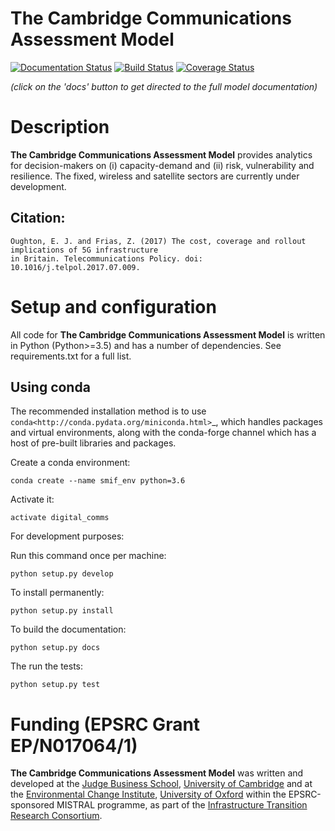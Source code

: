 The Cambridge Communications Assessment Model
=============================================

[![Documentation Status](https://img.shields.io/badge/docs-latest-brightgreen.svg)](http://ccam.readthedocs.io/en/latest/?badge=latest)
[![Build Status](https://travis-ci.org/nismod/digital_comms.svg?branch=master)](https://travis-ci.org/nismod/digital_comms)
[![Coverage Status](https://coveralls.io/repos/github/nismod/digital_comms/badge.svg?branch=master)](https://coveralls.io/github/nismod/digital_comms?branch=master)

*(click on the 'docs' button to get directed to the full model documentation)*

Description
===========
**The Cambridge Communications Assessment Model** provides analytics for 
decision-makers on (i) capacity-demand and (ii) risk, vulnerability and 
resilience. The fixed, wireless and satellite sectors are currently under development. 

## Citation:
```
Oughton, E. J. and Frias, Z. (2017) The cost, coverage and rollout implications of 5G infrastructure 
in Britain. Telecommunications Policy. doi: 10.1016/j.telpol.2017.07.009.
```

Setup and configuration
=======================

All code for **The Cambridge Communications Assessment Model** is written in 
Python (Python>=3.5) and has a number of dependencies. 
See requirements.txt for a full list.

Using conda
-----------

The recommended installation method is to use `conda<http://conda.pydata.org/miniconda.html>`_, 
which handles packages and virtual environments, along with the conda-forge channel which has 
a host of pre-built libraries and packages.

Create a conda environment:

    conda create --name smif_env python=3.6

Activate it:

    activate digital_comms

For development purposes:

Run this command once per machine:

    python setup.py develop

To install permanently:

    python setup.py install

To build the documentation:

    python setup.py docs

The run the tests:

    python setup.py test

Funding (EPSRC Grant EP/N017064/1)
==========================

**The Cambridge Communications Assessment Model** was written and 
developed at the [Judge Business School](http://www.jbs.cam.ac.uk/home/), 
[University of Cambridge](http://www.cam.ac.uk/) and at the [Environmental Change Institute](http://www.eci.ox.ac.uk/), 
[University of Oxford](https://www.ox.ac.uk/) within the EPSRC-sponsored MISTRAL programme, 
as part of the [Infrastructure Transition Research Consortium](http://www.itrc.org.uk/).

